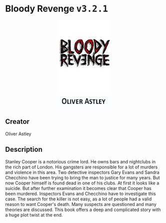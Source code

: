 
# Bloody Revenge <kbd>v3.2.1</kbd>

<center>
  <img src="./cover-1024.jpg"/>
</center>

## Creator
Oliver Astley

## Description
Stanley Cooper is a notorious crime lord. He owns bars and nightclubs in the rich part of London. His gangsters are responsible for a lot of murders and violence in this area. Two detective inspectors Gary Evans and Sandra Checchino have been trying to bring the man to justice for many years. But now Cooper himself is found dead in one of his clubs. At first it looks like a suicide. But after further examination it becomes clear that Cooper has been murdered. Inspectors Evans and Checchino have to investigate this case. The search for the killer is not easy, as a lot of people had a valid reason to want Cooper's death. Many suspects are questioned and many theories are discussed. This book offers a deep and complicated story with a huge plot twist at the end.
